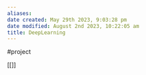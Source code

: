 ```yaml
---
aliases: 
date created: May 29th 2023, 9:03:28 pm
date modified: August 2nd 2023, 10:22:05 am
title: DeepLearning
---
```

#project 

[[]]